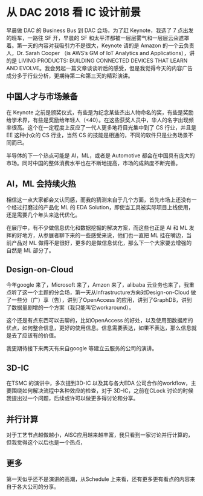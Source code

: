 # 从 DAC 2018 看 IC 设计前景

早晨做 DAC 的 Business Bus 到 DAC 会场，为了赶 Keynote，我选了 7 点出发的班车，一路往 SF 开，早晨的 SF 和太平洋都被一层层雾气和一层层云朵遮罩着。第一天的内容对我吸引力不是很大，Keynote 请的是 Amazon 的一个云负责人，Dr. Sarah Cooper （is AWS’s GM of IoT Analytics and Applications），讲的是 LIVING PRODUCTS: BUILDING CONNECTED DEVICES THAT LEARN AND EVOLVE。我会另起一篇文章谈谈听后的感受，但是我觉得今天的内容广告成分多于行业分析，更期待第二和第三天的精彩演讲。

## 中国人才与市场兼备

在 Keynote 之前是颁奖仪式，有些是为纪念某些杰出人物命名的奖，有些是奖励给学术界，有些是奖励给年轻人（<40）。在这些获奖人员中，华人的名字出现频率很高。这个在一定程度上反应了一代人更多地将目光集中到了 CS 行业，并且是 EE 这种小众的 CS 行业，当然 CS 的技能是相通的，不同的软件只是业务场景不同而已。

半导体的下一个热点可能是 AI，ML，或者是 Automotive 都会在中国具有庞大的市场。同时中国的整体消费水平也在不断地提高，市场的成熟度不断完善。

## AI，ML 会持续火热

相信这一点大家都会又认同感，而我的猜测来自于几个方面，首先市场上还没有一个经过打磨过的产品化 ML 的 EDA Solution，即使当工具被实际项目上线使用，还是需要几个年头来迭代优化。

在展厅中，有不少做信息优化和数据挖掘的解决方案，而这些也正是 AI 和 ML 发挥的好地方，从参展者聊下来的一些感受来说，他们也一直把 ML 挂在嘴边，当前产品对 ML 做得不是很好，更多的是做信息优化，那么下一个大家要去增强的自然是 ML 部分了。

## Design-on-Cloud

今年google 来了，Microsoft 来了，Amzon 来了，alibaba 云业务也来了，我重点听了这一个主题的分会场，第一天从Infrastructure方向对Design-on-Cloud 做了一些分（广）享（告），讲到了OpenAccess 的应用，讲到了GraphDB，讲到了数据量剧增的一个方案（我只能叫它workaround）。

这个还是有点东西可以去聊的，比如OpenAccess 的好处，以及使用图数据库的优点，如何整合信息，更好的使用信息。信息需要表达，如果不表达，那么信息就是去了应该有的价值。

我更期待接下来两天有来自google 等建立云服务的公司的演讲。

## 3D-IC

在TSMC 的演讲中，多次提到3D-IC 以及其与各大EDA 公司合作的workflow，主要围绕如何解决流程中各种效应的检查，对于 3D-IC，之前在CLock 讨论的时候我提出过一个问题，后续或许可以做更多得讨论和分享。

## 并行计算

对于工艺节点越做越小，AISC应用越来越丰富，我只看到一家讨论并行计算的，但我觉得这个以后也是一个热点，

## 更多

第一天似乎还不是演讲的高潮，从Schedule 上来看，还有更多更有看点的内容来自于各大公司的分享。
